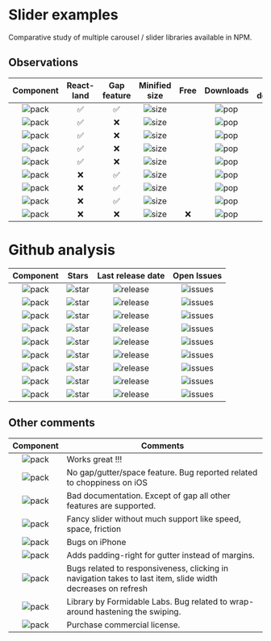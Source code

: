 # Slider examples

Comparative study of multiple carousel / slider libraries available in NPM.

## Observations

|                Component                	| React-land 	| Gap feature 	|              Minified size              	| Free 	|               Downloads               	| Types declaration 	|
|:---------------------------------------:	|:----------:	|:-----------:	|:---------------------------------------:	|:----:	|:-------------------------------------:	|:-----------------:	|
|           ![pack][pack-swiper]          	|      ✅     	|      ✅      	|           ![size][size-swiper]          	|      	|           ![pop][pop-swiper]          	|         ✅         	|
|        ![pack][pack-react-slick]        	|      ✅     	|      ❌      	|        ![size][size-react-slick]        	|      	|        ![pop][pop-react-slick]        	|         ✅         	|
| ![pack][pack-react-responsive-carousel] 	|      ✅     	|      ❌      	| ![size][size-react-responsive-carousel] 	|      	| ![pop][pop-react-responsive-carousel] 	|         ✅         	|
|    ![pack][pack-react-awesome-slider]   	|      ✅     	|      ❌      	|    ![size][size-react-awesome-slider]   	|      	|    ![pop][pop-react-awesome-slider]   	|         ❌         	|
|    ![pack][pack-react-multi-carousel]   	|      ✅     	|      ❌      	|    ![size][size-react-multi-carousel]   	|      	|    ![pop][pop-react-multi-carousel]   	|         ✅         	|
|        ![pack][pack-tiny-slider]        	|      ❌     	|      ✅      	|        ![size][size-tiny-slider]        	|      	|        ![pop][pop-tiny-slider]        	|         ✅         	|
|        ![pack][pack-tiny-swiper]        	|      ❌     	|      ✅      	|        ![size][size-tiny-swiper]        	|      	|        ![pop][pop-tiny-swiper]        	|         ✅         	|
|       ![pack][pack-nuka-carousel]       	|      ❌     	|      ✅      	|       ![size][size-nuka-carousel]       	|      	|       ![pop][pop-nuka-carousel]       	|         ✅         	|
|          ![pack][pack-flickity]         	|      ❌     	|      ❌      	|          ![size][size-flickity]         	|   ❌  	|          ![pop][pop-flickity]         	|         ✅         	|

# Github analysis

|                Component                	|                  Stars                  	|               Last release date               	|                 Open Issues                 	|
|:---------------------------------------:	|:---------------------------------------:	|:---------------------------------------------:	|:-------------------------------------------:	|
|           ![pack][pack-swiper]          	|           ![star][star-swiper]          	|           ![release][release-swiper]          	|           ![issues][issues-swiper]          	|
|        ![pack][pack-react-slick]        	|        ![star][star-react-slick]        	|        ![release][release-react-slick]        	|        ![issues][issues-react-slick]        	|
| ![pack][pack-react-responsive-carousel] 	| ![star][star-react-responsive-carousel] 	| ![release][release-react-responsive-carousel] 	| ![issues][issues-react-responsive-carousel] 	|
|    ![pack][pack-react-awesome-slider]   	|    ![star][star-react-awesome-slider]   	|    ![release][release-react-awesome-slider]   	|    ![issues][issues-react-awesome-slider]   	|
|    ![pack][pack-react-multi-carousel]   	|    ![star][star-react-multi-carousel]   	|    ![release][release-react-multi-carousel]   	|    ![issues][issues-react-multi-carousel]   	|
|        ![pack][pack-tiny-slider]        	|        ![star][star-tiny-slider]        	|        ![release][release-tiny-slider]        	|        ![issues][issues-tiny-slider]        	|
|        ![pack][pack-tiny-swiper]        	|        ![star][star-tiny-swiper]        	|        ![release][release-tiny-swiper]        	|        ![issues][issues-tiny-swiper]        	|
|       ![pack][pack-nuka-carousel]       	|       ![star][star-nuka-carousel]       	|       ![release][release-nuka-carousel]       	|       ![issues][issues-nuka-carousel]       	|
|          ![pack][pack-flickity]         	|          ![star][star-flickity]         	|          ![release][release-flickity]         	|          ![issues][issues-flickity]         	|


## Other comments

|                Component                	| Comments                                                                                                    	|
|:---------------------------------------:	|-------------------------------------------------------------------------------------------------------------	|
|           ![pack][pack-swiper]          	| Works great !!!                                                                                             	|
|        ![pack][pack-react-slick]        	| No gap/gutter/space feature. Bug reported related to choppiness on iOS                                      	|
| ![pack][pack-react-responsive-carousel] 	| Bad documentation. Except of gap all other features are supported.                                          	|
|    ![pack][pack-react-awesome-slider]   	| Fancy slider without much support like speed, space, friction                                               	|
|    ![pack][pack-react-multi-carousel]   	| Bugs on iPhone                                                                                              	|
|        ![pack][pack-tiny-slider]        	| Adds padding-right for gutter instead of margins.                                                           	|
|        ![pack][pack-tiny-swiper]        	| Bugs related to responsiveness, clicking in navigation takes to last item, slide width decreases on refresh 	|
|       ![pack][pack-nuka-carousel]       	| Library by Formidable Labs. Bug related to wrap-around hastening the swiping.                               	|
|          ![pack][pack-flickity]         	| Purchase commercial license.                                                                                	|




[size-react-slick]: https://badgen.net/bundlephobia/min/react-slick?label=
[size-react-responsive-carousel]: https://badgen.net/bundlephobia/min/react-responsive-carousel?label=
[size-swiper]: https://badgen.net/bundlephobia/min/swiper?label=
[size-react-awesome-slider]: https://badgen.net/bundlephobia/min/react-awesome-slider?label=
[size-react-multi-carousel]: https://badgen.net/bundlephobia/min/react-multi-carousel?label=
[size-tiny-slider]: https://badgen.net/bundlephobia/min/tiny-slider?label=
[size-tiny-swiper]: https://badgen.net/bundlephobia/min/tiny-swiper?label=
[size-flickity]: https://badgen.net/bundlephobia/min/flickity?label=
[size-nuka-carousel]: https://badgen.net/bundlephobia/min/nuka-carousel?label=

[pop-react-slick]: https://img.shields.io/npm/dw/react-slick?label=%20
[pop-react-responsive-carousel]: https://img.shields.io/npm/dw/react-responsive-carousel?label=%20
[pop-swiper]: https://img.shields.io/npm/dw/swiper?label=%20
[pop-react-awesome-slider]: https://img.shields.io/npm/dw/react-awesome-slider?label=%20
[pop-react-multi-carousel]: https://img.shields.io/npm/dw/react-multi-carousel?label=%20
[pop-tiny-slider]: https://img.shields.io/npm/dw/tiny-slider?label=%20
[pop-tiny-swiper]: https://img.shields.io/npm/dw/tiny-swiper?label=%20
[pop-flickity]: https://img.shields.io/npm/dw/flickity?label=%20
[pop-nuka-carousel]: https://img.shields.io/npm/dw/nuka-carousel?label=%20

[pack-react-slick]: https://img.shields.io/npm/v/react-slick?label=react-slick
[pack-react-responsive-carousel]: https://img.shields.io/npm/v/react-responsive-carousel?label=react-responsive-carousel
[pack-swiper]: https://img.shields.io/npm/v/swiper?label=swiper
[pack-react-awesome-slider]: https://img.shields.io/npm/v/react-awesome-slider?label=react-awesome-slider
[pack-react-multi-carousel]: https://img.shields.io/npm/v/react-multi-carousel?label=react-multi-carousel
[pack-tiny-slider]: https://img.shields.io/npm/v/tiny-slider?label=tiny-slider
[pack-tiny-swiper]: https://img.shields.io/npm/v/tiny-swiper?label=tiny-swiper
[pack-flickity]: https://img.shields.io/npm/v/flickity?label=flickity
[pack-nuka-carousel]: https://img.shields.io/npm/v/nuka-carousel?label=nuka-carousel

[star-swiper]: https://img.shields.io/github/stars/nolimits4web/Swiper?label=%20
[star-react-responsive-carousel]: https://img.shields.io/github/stars/leandrowd/react-responsive-carousel?label=%20
[star-react-slick]: https://img.shields.io/github/stars/akiran/react-slick?label=%20
[star-react-awesome-slider]: https://img.shields.io/github/stars/rcaferati/react-awesome-slider?label=%20
[star-react-multi-carousel]: https://img.shields.io/github/stars/YIZHUANG/react-multi-carousel?label=%20
[star-tiny-slider]: https://img.shields.io/github/stars/ganlanyuan/tiny-slider?label=%20
[star-tiny-swiper]: https://img.shields.io/github/stars/joe223/tiny-swiper?label=%20
[star-flickity]: https://img.shields.io/github/stars/metafizzy/flickity?label=%20
[star-nuka-carousel]: https://img.shields.io/github/stars/FormidableLabs/nuka-carousel?label=%20


[release-react-slick]: https://img.shields.io/github/release-date/akiran/react-slick?label=%20
[release-react-responsive-carousel]: https://img.shields.io/github/release-date/leandrowd/react-responsive-carousel?label=%20
[release-swiper]: https://img.shields.io/github/release-date/nolimits4web/Swiper?label=%20
[release-react-awesome-slider]: https://img.shields.io/github/release-date/rcaferati/react-awesome-slider?label=%20
[release-react-multi-carousel]: https://img.shields.io/github/release-date/YIZHUANG/react-multi-carousel?label=%20
[release-tiny-slider]: https://img.shields.io/github/release-date/ganlanyuan/tiny-slider?label=%20
[release-tiny-swiper]: https://img.shields.io/github/release-date/joe223/tiny-swiper?label=%20
[release-flickity]: https://img.shields.io/github/release-date/metafizzy/flickity?label=%20
[release-nuka-carousel]: https://img.shields.io/github/release-date/FormidableLabs/nuka-carousel?label=%20

[issues-swiper]: https://img.shields.io/github/issues-raw/nolimits4web/Swiper?label=%20
[issues-react-responsive-carousel]: https://img.shields.io/github/issues-raw/leandrowd/react-responsive-carousel?label=%20
[issues-react-slick]: https://img.shields.io/github/issues-raw/akiran/react-slick?label=%20
[issues-react-awesome-slider]: https://img.shields.io/github/issues-raw/rcaferati/react-awesome-slider?label=%20
[issues-react-multi-carousel]: https://img.shields.io/github/issues-raw/YIZHUANG/react-multi-carousel?label=%20
[issues-tiny-slider]: https://img.shields.io/github/issues-raw/ganlanyuan/tiny-slider?label=%20
[issues-tiny-swiper]: https://img.shields.io/github/issues-raw/joe223/tiny-swiper?label=%20
[issues-flickity]: https://img.shields.io/github/issues-raw/metafizzy/flickity?label=%20
[issues-nuka-carousel]: https://img.shields.io/github/issues-raw/FormidableLabs/nuka-carousel?label=%20